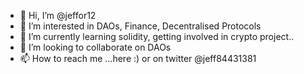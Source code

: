 - 👋 Hi, I’m @jeffor12
- 👀 I’m interested in DAOs, Finance, Decentralised Protocols 
- 🌱 I’m currently learning solidity, getting involved in crypto project..
- 💞️ I’m looking to collaborate on DAOs
- 📫 How to reach me ...here :) or on twitter @jeff84431381

<!---
jeffor12/jeffor12 is a ✨ special ✨ repository because its `README.md` (this file) appears on your GitHub profile.
You can click the Preview link to take a look at your changes.
--->
